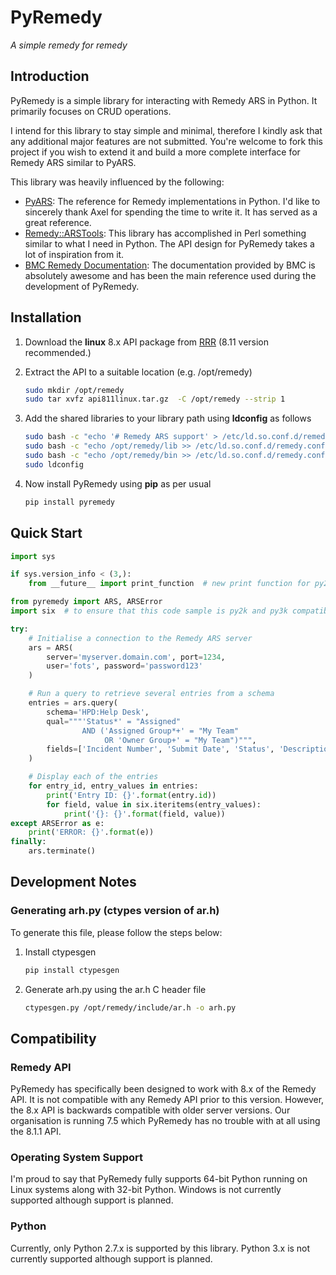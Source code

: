 # PyRemedy #

*A simple remedy for remedy*

## Introduction ##

PyRemedy is a simple library for interacting with Remedy ARS in Python.  It
primarily focuses on CRUD operations.

I intend for this library to stay simple and minimal, therefore I kindly ask
that any additional major features are not submitted.  You're welcome to fork
this project if you wish to extend it and build a more complete interface for
Remedy ARS similar to PyARS.

This library was heavily influenced by the following:

* [PyARS](http://pyars.sourceforge.net/): The reference for Remedy
  implementations in Python.  I'd like to sincerely thank Axel for spending
  the time to write it.  It has served as a great reference.
* [Remedy::ARSTools](http://search.cpan.org/~ahicox/Remedy-ARSTools-1/ARSTools.pod):
  This library has accomplished in Perl something similar to what I need in
  Python.  The API design for PyRemedy takes a lot of inspiration from it.
* [BMC Remedy Documentation](https://docs.bmc.com/docs/display/public/ars81/Developing%20an%20API%20program):
  The documentation provided by BMC is absolutely awesome and has been the main
  reference used during the development of PyRemedy.

## Installation ##

1. Download the **linux** 8.x API package from
   [RRR](https://rrr.se/cgi/index?pg=arapi) (8.11 version recommended.)
2. Extract the API to a suitable location (e.g. /opt/remedy)

   ``` bash
   sudo mkdir /opt/remedy
   sudo tar xvfz api811linux.tar.gz  -C /opt/remedy --strip 1
   ```

3. Add the shared libraries to your library path using **ldconfig** as follows

   ``` bash
   sudo bash -c "echo '# Remedy ARS support' > /etc/ld.so.conf.d/remedy.conf"
   sudo bash -c "echo /opt/remedy/lib >> /etc/ld.so.conf.d/remedy.conf"
   sudo bash -c "echo /opt/remedy/bin >> /etc/ld.so.conf.d/remedy.conf"
   sudo ldconfig
   ```

4. Now install PyRemedy using **pip** as per usual

   ``` bash
   pip install pyremedy
   ```

## Quick Start ##

``` python
import sys

if sys.version_info < (3,):
    from __future__ import print_function  # new print function for py2k only

from pyremedy import ARS, ARSError
import six  # to ensure that this code sample is py2k and py3k compatible

try:
    # Initialise a connection to the Remedy ARS server
    ars = ARS(
        server='myserver.domain.com', port=1234,
        user='fots', password='password123'
    )

    # Run a query to retrieve several entries from a schema
    entries = ars.query(
        schema='HPD:Help Desk',
        qual="""'Status*' = "Assigned"
                AND ('Assigned Group*+' = "My Team"
                     OR 'Owner Group+' = "My Team")""",
        fields=['Incident Number', 'Submit Date', 'Status', 'Description']
    )

    # Display each of the entries
    for entry_id, entry_values in entries:
        print('Entry ID: {}'.format(entry.id))
        for field, value in six.iteritems(entry_values):
            print('{}: {}'.format(field, value))
except ARSError as e:
    print('ERROR: {}'.format(e))
finally:
    ars.terminate()
```

## Development Notes ##

### Generating arh.py (ctypes version of ar.h) ###

To generate this file, please follow the steps below:

1. Install ctypesgen

   ``` bash
   pip install ctypesgen
   ```

2. Generate arh.py using the ar.h C header file

   ``` bash
   ctypesgen.py /opt/remedy/include/ar.h -o arh.py
   ```

## Compatibility ##

### Remedy API ###

PyRemedy has specifically been designed to work with 8.x of the Remedy API.  It
is not compatible with any Remedy API prior to this version.  However, the 8.x
API is backwards compatible with older server versions.  Our organisation is
running 7.5 which PyRemedy has no trouble with at all using the 8.1.1 API.

### Operating System Support ###

I'm proud to say that PyRemedy fully supports 64-bit Python running on Linux
systems along with 32-bit Python.  Windows is not currently supported although
support is planned.

### Python ###

Currently, only Python 2.7.x is supported by this library.  Python 3.x is not
currently supported although support is planned.
